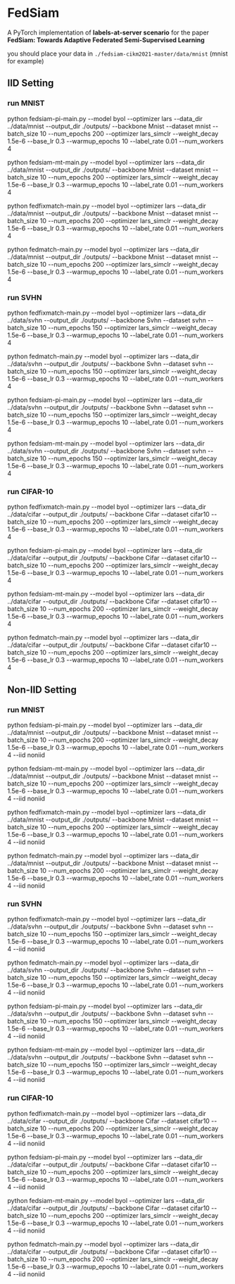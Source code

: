 # FedSiam
A PyTorch implementation of  **labels-at-server scenario**  for the paper  **FedSiam: Towards Adaptive Federated Semi-Supervised Learning**



you should place your data in `./fedsiam-cikm2021-master/data/mnist` (mnist for example)

## IID Setting

### run MNIST


python fedsiam-pi-main.py --model byol --optimizer lars --data_dir ../data/mnist --output_dir ./outputs/ --backbone Mnist --dataset mnist --batch_size 10 --num_epochs 200 --optimizer lars_simclr --weight_decay 1.5e-6 --base_lr 0.3 --warmup_epochs 10 --label_rate 0.01 --num_workers 4


python fedsiam-mt-main.py --model byol --optimizer lars --data_dir ../data/mnist --output_dir ./outputs/ --backbone Mnist --dataset mnist --batch_size 10 --num_epochs 200 --optimizer lars_simclr --weight_decay 1.5e-6 --base_lr 0.3 --warmup_epochs 10 --label_rate 0.01 --num_workers 4


python fedfixmatch-main.py --model byol --optimizer lars --data_dir ../data/mnist --output_dir ./outputs/ --backbone Mnist --dataset mnist --batch_size 10 --num_epochs 200 --optimizer lars_simclr --weight_decay 1.5e-6 --base_lr 0.3 --warmup_epochs 10 --label_rate 0.01 --num_workers 4

python fedmatch-main.py --model byol --optimizer lars --data_dir ../data/mnist --output_dir ./outputs/ --backbone Mnist --dataset mnist --batch_size 10 --num_epochs 200 --optimizer lars_simclr --weight_decay 1.5e-6 --base_lr 0.3 --warmup_epochs 10 --label_rate 0.01 --num_workers 4


### run SVHN

python fedfixmatch-main.py --model byol --optimizer lars --data_dir ../data/svhn --output_dir ./outputs/ --backbone Svhn --dataset svhn --batch_size 10 --num_epochs 150 --optimizer lars_simclr --weight_decay 1.5e-6 --base_lr 0.3 --warmup_epochs 10 --label_rate 0.01 --num_workers 4



python fedmatch-main.py --model byol --optimizer lars --data_dir ../data/svhn --output_dir ./outputs/ --backbone Svhn --dataset svhn --batch_size 10 --num_epochs 150 --optimizer lars_simclr --weight_decay 1.5e-6 --base_lr 0.3 --warmup_epochs 10 --label_rate 0.01 --num_workers 4



python fedsiam-pi-main.py --model byol --optimizer lars --data_dir ../data/svhn --output_dir ./outputs/ --backbone Svhn --dataset svhn --batch_size 10 --num_epochs 150 --optimizer lars_simclr --weight_decay 1.5e-6 --base_lr 0.3 --warmup_epochs 10 --label_rate 0.01 --num_workers 4



python fedsiam-mt-main.py --model byol --optimizer lars --data_dir ../data/svhn --output_dir ./outputs/ --backbone Svhn --dataset svhn --batch_size 10 --num_epochs 150 --optimizer lars_simclr --weight_decay 1.5e-6 --base_lr 0.3 --warmup_epochs 10 --label_rate 0.01 --num_workers 4



### run CIFAR-10


python fedfixmatch-main.py --model byol --optimizer lars --data_dir ../data/cifar --output_dir ./outputs/ --backbone Cifar --dataset cifar10 --batch_size 10 --num_epochs 200 --optimizer lars_simclr --weight_decay 1.5e-6 --base_lr 0.3 --warmup_epochs 10 --label_rate 0.01 --num_workers 4


python fedsiam-pi-main.py --model byol --optimizer lars --data_dir ../data/cifar --output_dir ./outputs/ --backbone Cifar --dataset cifar10 --batch_size 10 --num_epochs 200 --optimizer lars_simclr --weight_decay 1.5e-6 --base_lr 0.3 --warmup_epochs 10 --label_rate 0.01 --num_workers 4


python fedsiam-mt-main.py --model byol --optimizer lars --data_dir ../data/cifar --output_dir ./outputs/ --backbone Cifar --dataset cifar10 --batch_size 10 --num_epochs 200 --optimizer lars_simclr --weight_decay 1.5e-6 --base_lr 0.3 --warmup_epochs 10 --label_rate 0.01 --num_workers 4

python fedmatch-main.py --model byol --optimizer lars --data_dir ../data/cifar --output_dir ./outputs/ --backbone Cifar --dataset cifar10 --batch_size 10 --num_epochs 200 --optimizer lars_simclr --weight_decay 1.5e-6 --base_lr 0.3 --warmup_epochs 10 --label_rate 0.01 --num_workers 4









## Non-IID Setting

### run MNIST


python fedsiam-pi-main.py --model byol --optimizer lars --data_dir ../data/mnist --output_dir ./outputs/ --backbone Mnist --dataset mnist --batch_size 10 --num_epochs 200 --optimizer lars_simclr --weight_decay 1.5e-6 --base_lr 0.3 --warmup_epochs 10 --label_rate 0.01 --num_workers 4 --iid noniid




python fedsiam-mt-main.py --model byol --optimizer lars --data_dir ../data/mnist --output_dir ./outputs/ --backbone Mnist --dataset mnist --batch_size 10 --num_epochs 200 --optimizer lars_simclr --weight_decay 1.5e-6 --base_lr 0.3 --warmup_epochs 10 --label_rate 0.01 --num_workers 4 --iid noniid


python fedfixmatch-main.py --model byol --optimizer lars --data_dir ../data/mnist --output_dir ./outputs/ --backbone Mnist --dataset mnist --batch_size 10 --num_epochs 200 --optimizer lars_simclr --weight_decay 1.5e-6 --base_lr 0.3 --warmup_epochs 10 --label_rate 0.01 --num_workers 4 --iid noniid

python fedmatch-main.py --model byol --optimizer lars --data_dir ../data/mnist --output_dir ./outputs/ --backbone Mnist --dataset mnist --batch_size 10 --num_epochs 200 --optimizer lars_simclr --weight_decay 1.5e-6 --base_lr 0.3 --warmup_epochs 10 --label_rate 0.01 --num_workers 4 --iid noniid


### run SVHN

python fedfixmatch-main.py --model byol --optimizer lars --data_dir ../data/svhn --output_dir ./outputs/ --backbone Svhn --dataset svhn --batch_size 10 --num_epochs 150 --optimizer lars_simclr --weight_decay 1.5e-6 --base_lr 0.3 --warmup_epochs 10 --label_rate 0.01 --num_workers 4 --iid noniid



python fedmatch-main.py --model byol --optimizer lars --data_dir ../data/svhn --output_dir ./outputs/ --backbone Svhn --dataset svhn --batch_size 10 --num_epochs 150 --optimizer lars_simclr --weight_decay 1.5e-6 --base_lr 0.3 --warmup_epochs 10 --label_rate 0.01 --num_workers 4 --iid noniid



python fedsiam-pi-main.py --model byol --optimizer lars --data_dir ../data/svhn --output_dir ./outputs/ --backbone Svhn --dataset svhn --batch_size 10 --num_epochs 150 --optimizer lars_simclr --weight_decay 1.5e-6 --base_lr 0.3 --warmup_epochs 10 --label_rate 0.01 --num_workers 4 --iid noniid



python fedsiam-mt-main.py --model byol --optimizer lars --data_dir ../data/svhn --output_dir ./outputs/ --backbone Svhn --dataset svhn --batch_size 10 --num_epochs 150 --optimizer lars_simclr --weight_decay 1.5e-6 --base_lr 0.3 --warmup_epochs 10 --label_rate 0.01 --num_workers 4 --iid noniid



### run CIFAR-10


python fedfixmatch-main.py --model byol --optimizer lars --data_dir ../data/cifar --output_dir ./outputs/ --backbone Cifar --dataset cifar10 --batch_size 10 --num_epochs 200 --optimizer lars_simclr --weight_decay 1.5e-6 --base_lr 0.3 --warmup_epochs 10 --label_rate 0.01 --num_workers 4 --iid noniid


python fedsiam-pi-main.py --model byol --optimizer lars --data_dir ../data/cifar --output_dir ./outputs/ --backbone Cifar --dataset cifar10 --batch_size 10 --num_epochs 200 --optimizer lars_simclr --weight_decay 1.5e-6 --base_lr 0.3 --warmup_epochs 10 --label_rate 0.01 --num_workers 4 --iid noniid


python fedsiam-mt-main.py --model byol --optimizer lars --data_dir ../data/cifar --output_dir ./outputs/ --backbone Cifar --dataset cifar10 --batch_size 10 --num_epochs 200 --optimizer lars_simclr --weight_decay 1.5e-6 --base_lr 0.3 --warmup_epochs 10 --label_rate 0.01 --num_workers 4 --iid noniid



python fedmatch-main.py --model byol --optimizer lars --data_dir ../data/cifar --output_dir ./outputs/ --backbone Cifar --dataset cifar10 --batch_size 10 --num_epochs 200 --optimizer lars_simclr --weight_decay 1.5e-6 --base_lr 0.3 --warmup_epochs 10 --label_rate 0.01 --num_workers 4 --iid noniid











